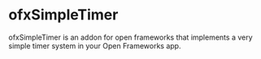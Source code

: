 ofxSimpleTimer
==============

ofxSimpleTimer is an addon for open frameworks that implements a very simple timer system in your Open Frameworks app. 